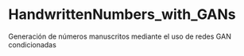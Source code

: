 # HandwrittenNumbers_with_GANs
Generación de números manuscritos mediante el uso de redes GAN condicionadas
